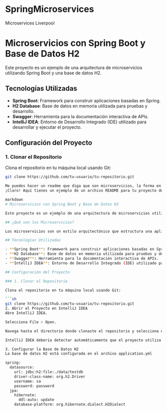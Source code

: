 # SpringMicroservices
Microservices Liverpool

# Microservicios con Spring Boot y Base de Datos H2

Este proyecto es un ejemplo de una arquitectura de microservicios utilizando Spring Boot y una base de datos H2.

## Tecnologías Utilizadas

- **Spring Boot**: Framework para construir aplicaciones basadas en Spring.
- **H2 Database**: Base de datos en memoria utilizada para pruebas y desarrollo.
- **Swagger**: Herramienta para la documentación interactiva de APIs.
- **IntelliJ IDEA**: Entorno de Desarrollo Integrado (IDE) utilizado para desarrollar y ejecutar el proyecto.

## Configuración del Proyecto

### 1. Clonar el Repositorio

Clona el repositorio en tu máquina local usando Git:

```sh
git clone https://github.com/tu-usuario/tu-repositorio.git

Me puedes hacer un readme que diga que son microservicios, la forma en como levantarlos en intellij y que usan una base de datos H2
¡Claro! Aquí tienes un ejemplo de un archivo README para tu proyecto de microservicios que utiliza una base de datos H2:

markdown
# Microservicios con Spring Boot y Base de Datos H2

Este proyecto es un ejemplo de una arquitectura de microservicios utilizando Spring Boot y una base de datos H2.

## ¿Qué son los Microservicios?

Los microservicios son un estilo arquitectónico que estructura una aplicación como una colección de servicios pequeños y autónomos, modelados en torno a un dominio de negocio. Cada microservicio es independiente y se comunica con otros servicios mediante protocolos ligeros como HTTP o mensajes asincrónicos. Esta arquitectura permite una mayor agilidad, escalabilidad y facilidad de mantenimiento.

## Tecnologías Utilizadas

- **Spring Boot**: Framework para construir aplicaciones basadas en Spring.
- **H2 Database**: Base de datos en memoria utilizada para pruebas y desarrollo.
- **Swagger**: Herramienta para la documentación interactiva de APIs.
- **IntelliJ IDEA**: Entorno de Desarrollo Integrado (IDE) utilizado para desarrollar y ejecutar el proyecto.

## Configuración del Proyecto

### 1. Clonar el Repositorio

Clona el repositorio en tu máquina local usando Git:

```sh
git clone https://github.com/tu-usuario/tu-repositorio.git
2. Abrir el Proyecto en IntelliJ IDEA
Abre IntelliJ IDEA.

Selecciona File > Open.

Navega hasta el directorio donde clonaste el repositorio y selecciona el proyecto.

IntelliJ IDEA debería detectar automáticamente que el proyecto utiliza Maven/Gradle y cargar las dependencias necesarias.

3. Configurar la Base de Datos H2
La base de datos H2 está configurada en el archivo application.yml

spring:
  datasource:
    url: jdbc:h2:file:./data/testdb
    driver-class-name: org.h2.Driver
    username: sa
    password: password
  jpa:
    hibernate:
      ddl-auto: update
    database-platform: org.hibernate.dialect.H2Dialect
